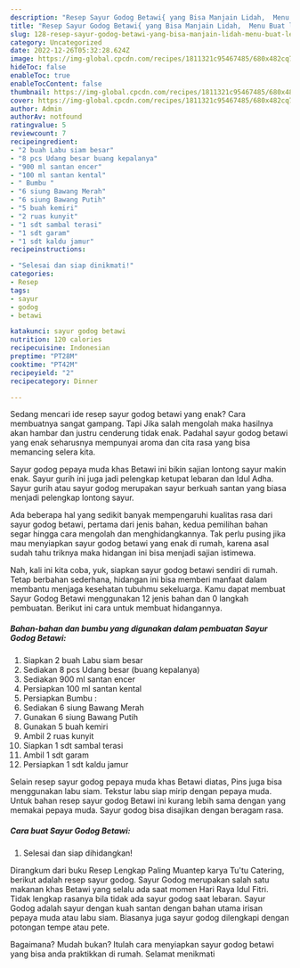 ```yaml
---
description: "Resep Sayur Godog Betawi{ yang Bisa Manjain Lidah,  Menu Buat lebaran"
title: "Resep Sayur Godog Betawi{ yang Bisa Manjain Lidah,  Menu Buat lebaran"
slug: 128-resep-sayur-godog-betawi-yang-bisa-manjain-lidah-menu-buat-lebaran
category: Uncategorized
date: 2022-12-26T05:32:28.624Z
image: https://img-global.cpcdn.com/recipes/1811321c95467485/680x482cq70/sayur-godog-betawi-foto-resep-utama.jpg
hideToc: false
enableToc: true
enableTocContent: false
thumbnail: https://img-global.cpcdn.com/recipes/1811321c95467485/680x482cq70/sayur-godog-betawi-foto-resep-utama.jpg
cover: https://img-global.cpcdn.com/recipes/1811321c95467485/680x482cq70/sayur-godog-betawi-foto-resep-utama.jpg
author: Admin
authorAv: notfound
ratingvalue: 5
reviewcount: 7
recipeingredient:
- "2 buah Labu siam besar"
- "8 pcs Udang besar buang kepalanya"
- "900 ml santan encer"
- "100 ml santan kental"
- " Bumbu "
- "6 siung Bawang Merah"
- "6 siung Bawang Putih"
- "5 buah kemiri"
- "2 ruas kunyit"
- "1 sdt sambal terasi"
- "1 sdt garam"
- "1 sdt kaldu jamur"
recipeinstructions:

- "Selesai dan siap dinikmati!"
categories:
- Resep
tags:
- sayur
- godog
- betawi

katakunci: sayur godog betawi 
nutrition: 120 calories
recipecuisine: Indonesian
preptime: "PT28M"
cooktime: "PT42M"
recipeyield: "2"
recipecategory: Dinner

---
```



Sedang mencari ide resep sayur godog betawi yang enak? Cara membuatnya sangat gampang. Tapi Jika salah mengolah maka hasilnya akan hambar dan justru cenderung tidak enak. Padahal sayur godog betawi yang enak seharusnya mempunyai aroma dan cita rasa yang bisa memancing selera kita.


Sayur godog pepaya muda khas Betawi ini bikin sajian lontong sayur makin enak. Sayur gurih ini juga jadi pelengkap ketupat lebaran dan Idul Adha. Sayur gurih atau sayur godog merupakan sayur berkuah santan yang biasa menjadi pelengkap lontong sayur.

Ada beberapa hal yang sedikit banyak mempengaruhi kualitas rasa dari sayur godog betawi, pertama dari jenis bahan, kedua pemilihan bahan segar hingga cara mengolah dan menghidangkannya. Tak perlu pusing jika mau menyiapkan sayur godog betawi yang enak di rumah, karena asal sudah tahu triknya maka hidangan ini bisa menjadi sajian istimewa.


Nah, kali ini kita coba, yuk, siapkan sayur godog betawi sendiri di rumah. Tetap berbahan sederhana, hidangan ini bisa memberi manfaat dalam membantu menjaga kesehatan tubuhmu sekeluarga. Kamu dapat membuat Sayur Godog Betawi menggunakan 12 jenis bahan dan 0 langkah pembuatan. Berikut ini cara untuk membuat hidangannya.

<!--inarticleads1-->

##### Bahan-bahan dan bumbu yang digunakan dalam pembuatan Sayur Godog Betawi:

1. Siapkan 2 buah Labu siam besar
1. Sediakan 8 pcs Udang besar (buang kepalanya)
1. Sediakan 900 ml santan encer
1. Persiapkan 100 ml santan kental
1. Persiapkan  Bumbu :
1. Sediakan 6 siung Bawang Merah
1. Gunakan 6 siung Bawang Putih
1. Gunakan 5 buah kemiri
1. Ambil 2 ruas kunyit
1. Siapkan 1 sdt sambal terasi
1. Ambil 1 sdt garam
1. Persiapkan 1 sdt kaldu jamur


Selain resep sayur godog pepaya muda khas Betawi diatas, Pins juga bisa menggunakan labu siam. Tekstur labu siap mirip dengan pepaya muda. Untuk bahan resep sayur godog Betawi ini kurang lebih sama dengan yang memakai pepaya muda. Sayur godog bisa disajikan dengan beragam rasa. 

<!--inarticleads2-->

##### Cara buat Sayur Godog Betawi:


1. Selesai dan siap dihidangkan!

Dirangkum dari buku Resep Lengkap Paling Muantep karya Tu&#39;tu Catering, berikut adalah resep sayur godog. Sayur Godog merupakan salah satu makanan khas Betawi yang selalu ada saat momen Hari Raya Idul Fitri. Tidak lengkap rasanya bila tidak ada sayur godog saat lebaran. Sayur Godog adalah sayur dengan kuah santan dengan bahan utama irisan pepaya muda atau labu siam. Biasanya juga sayur godog dilengkapi dengan potongan tempe atau pete. 

Bagaimana? Mudah bukan? Itulah cara menyiapkan sayur godog betawi yang bisa anda praktikkan di rumah. Selamat menikmati
